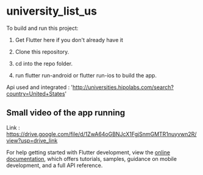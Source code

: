 # university_list_us

To build and run this project:

1. Get Flutter here if you don't already have it

2. Clone this repository.

3. cd into the repo folder.

4. run flutter run-android or flutter run-ios to build the app.

Api used and integrated : 'http://universities.hipolabs.com/search?country=United+States'

## Small video of the app running

Link : https://drive.google.com/file/d/1ZwA64oGBNJcX1FgjSnmGMTR1nuyvwn2R/view?usp=drive_link



For help getting started with Flutter development, view the
[online documentation](https://docs.flutter.dev/), which offers tutorials,
samples, guidance on mobile development, and a full API reference.
